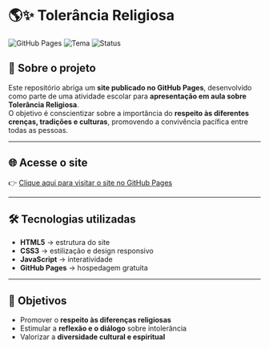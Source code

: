 # 🌎✨ Tolerância Religiosa

![GitHub Pages](https://img.shields.io/badge/GitHub-Pages-blue?logo=github)
![Tema](https://img.shields.io/badge/Tema-Tolerância%20Religiosa-purple)
![Status](https://img.shields.io/badge/Status-Ativo-brightgreen)

## 📖 Sobre o projeto
Este repositório abriga um **site publicado no GitHub Pages**, desenvolvido como parte de uma atividade escolar para **apresentação em aula sobre Tolerância Religiosa**.  
O objetivo é conscientizar sobre a importância do **respeito às diferentes crenças, tradições e culturas**, promovendo a convivência pacífica entre todas as pessoas.  

---

## 🌐 Acesse o site
👉 [Clique aqui para visitar o site no GitHub Pages](https://jbzz-tech.github.io/Presentation/)

---

## 🛠️ Tecnologias utilizadas
- **HTML5** → estrutura do site  
- **CSS3** → estilização e design responsivo  
- **JavaScript** → interatividade  
- **GitHub Pages** → hospedagem gratuita  

---

## 🎯 Objetivos
- Promover o **respeito às diferenças religiosas**  
- Estimular a **reflexão e o diálogo** sobre intolerância  
- Valorizar a **diversidade cultural e espiritual**  
